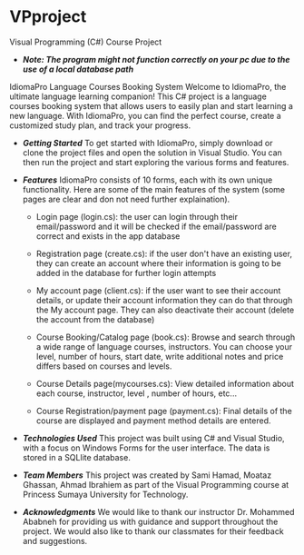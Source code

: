 # VPproject
Visual Programming (C#) Course Project

* ***Note: The program might not function correctly on your pc due to the use of a local database path***

IdiomaPro Language Courses Booking System
Welcome to IdiomaPro, the ultimate language learning companion! This C# project is a language courses booking system that allows users to easily plan and start learning a new language. With IdiomaPro, you can find the perfect course, create a customized study plan, and track your progress.


* ***Getting Started***
To get started with IdiomaPro, simply download or clone the project files and open the solution in Visual Studio. You can then run the project and start exploring the various forms and features.

* ***Features***
    IdiomaPro consists of 10 forms, each with its own unique functionality. Here are some of the main features of the system (some pages are clear and don not need further explaination).

    - Login page (login.cs): the user can login through their email/password and it will be checked if the email/password are correct and exists in the app database

    - Registration page (create.cs): if the user don't have an existing user, they can create an account where their information is going to be added in the database for further login attempts

    - My account page (client.cs): if the user want to see their account details, or update their account information they can do that through the My account page. They can also deactivate their account (delete the account from the database)

    - Course Booking/Catalog page (book.cs): Browse and search through a wide range of language courses, instructors. You can choose your level, number of hours, start date, write additional notes and price differs based on courses and levels.

    - Course Details page(mycourses.cs): View detailed information about each course, instructor, level , number of hours, etc...

    - Course Registration/payment page (payment.cs): Final details of the course are displayed and payment method details are entered.

* ***Technologies Used***
    This project was built using C# and Visual Studio, with a focus on Windows Forms for the user interface. The data is stored in a SQLlite database.

* ***Team Members***
    This project was created by Sami Hamad, Moataz Ghassan, Ahmad Ibrahiem as part of the Visual Programming course at Princess Sumaya University for Technology.

* ***Acknowledgments***
    We would like to thank our instructor Dr. Mohammed Ababneh for providing us with guidance and support throughout the project. We would also like to thank our classmates for their feedback and suggestions.
